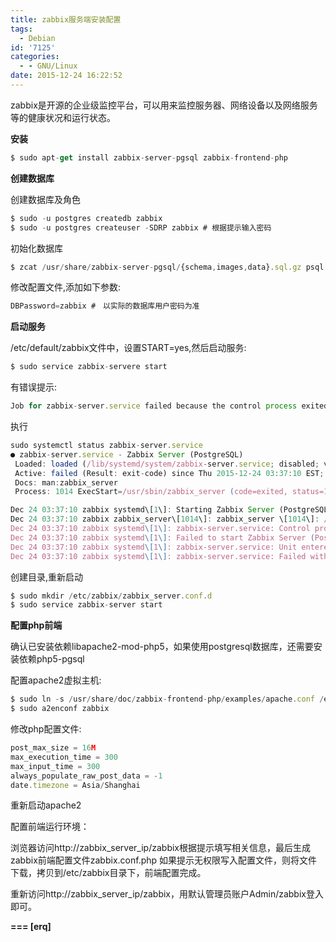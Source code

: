 ```yaml
---
title: zabbix服务端安装配置
tags:
  - Debian
id: '7125'
categories:
  - - GNU/Linux
date: 2015-12-24 16:22:52
---
```



<!-- more -->
zabbix是开源的企业级监控平台，可以用来监控服务器、网络设备以及网络服务等的健康状况和运行状态。

**安装**

```js
$ sudo apt-get install zabbix-server-pgsql zabbix-frontend-php
```

**创建数据库**

创建数据库及角色
```js
$ sudo -u postgres createdb zabbix
$ sudo -u postgres createuser -SDRP zabbix # 根据提示输入密码
```

初始化数据库
```js
$ zcat /usr/share/zabbix-server-pgsql/{schema,images,data}.sql.gz psql -h localhost zabbix zabbix
```

修改配置文件,添加如下参数:
```js
DBPassword=zabbix #　以实际的数据库用户密码为准
```

**启动服务**

/etc/default/zabbix文件中，设置START=yes,然后启动服务:
```js
$ sudo service zabbix-servere start
```

有错误提示:
```js
Job for zabbix-server.service failed because the control process exited with error code. See "systemctl status zabbix-server.service" and "journalctl -xe" for details.
```

执行
```js
sudo systemctl status zabbix-server.service
● zabbix-server.service - Zabbix Server (PostgreSQL)
 Loaded: loaded (/lib/systemd/system/zabbix-server.service; disabled; vendor preset: enabled)
 Active: failed (Result: exit-code) since Thu 2015-12-24 03:37:10 EST; 6s ago
 Docs: man:zabbix_server
 Process: 1014 ExecStart=/usr/sbin/zabbix_server (code=exited, status=1/FAILURE)

Dec 24 03:37:10 zabbix systemd\[1\]: Starting Zabbix Server (PostgreSQL)...
Dec 24 03:37:10 zabbix zabbix_server\[1014\]: zabbix_server \[1014\]: /etc/zabbix/zabbix_server.conf.d: \[2\] No such file or directory
Dec 24 03:37:10 zabbix systemd\[1\]: zabbix-server.service: Control process exited, code=exited status=1
Dec 24 03:37:10 zabbix systemd\[1\]: Failed to start Zabbix Server (PostgreSQL).
Dec 24 03:37:10 zabbix systemd\[1\]: zabbix-server.service: Unit entered failed state.
Dec 24 03:37:10 zabbix systemd\[1\]: zabbix-server.service: Failed with result 'exit-code'.
```

创建目录,重新启动
```js
$ sudo mkdir /etc/zabbix/zabbix_server.conf.d
$ sudo service zabbix-server start
```

**配置php前端**

确认已安装依赖libapache2-mod-php5，如果使用postgresql数据库，还需要安装依赖php5-pgsql

配置apache2虚拟主机:
```js
$ sudo ln -s /usr/share/doc/zabbix-frontend-php/examples/apache.conf /etc/apache2/conf-available/zabbix.conf
$ sudo a2enconf zabbix
```

修改php配置文件:
```js
post_max_size = 16M 
max_execution_time = 300 
max_input_time = 300 
always_populate_raw_post_data = -1
date.timezone = Asia/Shanghai
```

重新启动apache2

配置前端运行环境：

浏览器访问http://zabbix_server_ip/zabbix根据提示填写相关信息，最后生成zabbix前端配置文件zabbix.conf.php
如果提示无权限写入配置文件，则将文件下载，拷贝到/etc/zabbix目录下，前端配置完成。

重新访问http://zabbix_server_ip/zabbix，用默认管理员账户Admin/zabbix登入即可。

**\===
\[erq\]**